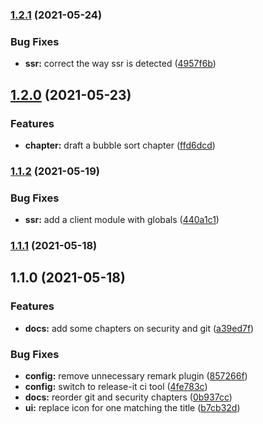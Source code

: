 ### [1.2.1](https://github.com/mstream/software-engineering-reference/compare/1.2.0...1.2.1) (2021-05-24)


### Bug Fixes

* **ssr:** correct the way ssr is detected ([4957f6b](https://github.com/mstream/software-engineering-reference/commit/4957f6b1d999ed5d0955e19c0cb2df421dd76fa7))

## [1.2.0](https://github.com/mstream/software-engineering-reference/compare/1.1.2...1.2.0) (2021-05-23)


### Features

* **chapter:** draft a bubble sort chapter ([ffd6dcd](https://github.com/mstream/software-engineering-reference/commit/ffd6dcd9cc30c57c63e393adc9435075d6f35716))

### [1.1.2](https://github.com/mstream/software-engineering-reference/compare/1.1.1...1.1.2) (2021-05-19)


### Bug Fixes

* **ssr:** add a client module with globals ([440a1c1](https://github.com/mstream/software-engineering-reference/commit/440a1c11a1fa72f6343728b7cd4bd5d56d420f73))

### [1.1.1](https://github.com/mstream/software-engineering-reference/compare/1.1.0...1.1.1) (2021-05-18)

## 1.1.0 (2021-05-18)


### Features

* **docs:** add some chapters on security and git ([a39ed7f](https://github.com/mstream/software-engineering-reference/commit/a39ed7ffc8a79d14063fb81c6ff566a92f64f3b9))


### Bug Fixes

* **config:** remove unnecessary remark plugin ([857266f](https://github.com/mstream/software-engineering-reference/commit/857266f75c8b2004ce77265fe276cada6e00fcd8))
* **config:** switch to release-it ci tool ([4fe783c](https://github.com/mstream/software-engineering-reference/commit/4fe783c7dce3fed1dafaaa060ea064c4976bf798))
* **docs:** reorder git and security chapters ([0b937cc](https://github.com/mstream/software-engineering-reference/commit/0b937ccdf196476d70b2c5cd7a33a587cf6943f9))
* **ui:** replace icon for one matching the title ([b7cb32d](https://github.com/mstream/software-engineering-reference/commit/b7cb32dc435e4f5c51da951e803b75db573bb22b))

